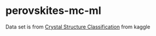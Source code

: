 # perovskites-mc-ml

Data set is from  [Crystal Structure Classification](https://www.kaggle.com/datasets/saurabhshahane/crystal-structure-classification/data) from kaggle



